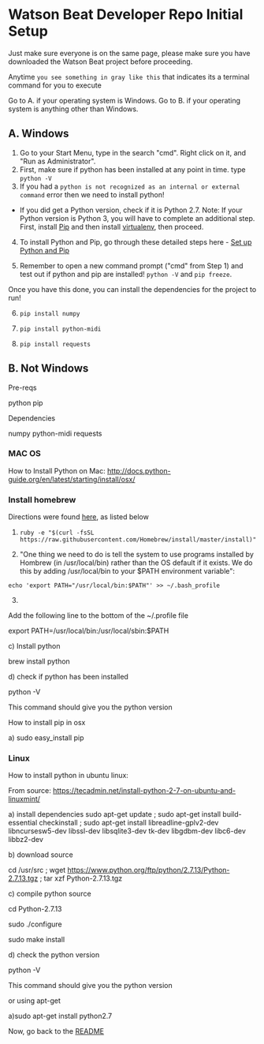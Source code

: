 Watson Beat Developer Repo Initial Setup
========================================

Just make sure everyone is on the same page, please make sure you have downloaded the Watson Beat project before proceeding.

Anytime `you see something in gray like this` that indicates its a terminal command for you to execute

Go to A. if your operating system is Windows.
Go to B. if your operating system is anything other than Windows.

## A. Windows

1. Go to your Start Menu, type in the search "cmd". Right click on it, and "Run as Administrator". 
2. First, make sure if python has been installed at any point in time. type ```python -V```
3. If you had a ```python is not recognized as an internal or external command``` error then we need to install python!

* If you did get a Python version, check if it is Python 2.7. Note: If your Python version is Python 3, you will have to complete an additional step. First, install [Pip](https://bootstrap.pypa.io/get-pip.py) and then install [virtualenv](https://fernandofreitasalves.com/virtualenv-tutorial-for-beginners-windows/), then proceed.

4. To install Python and Pip, go through these detailed steps here - [Set up Python and Pip](https://github.com/BurntSushi/nfldb/wiki/Python-&-pip-Windows-installation)

5. Remember to open a new command prompt ("cmd" from Step 1) and test out if python and pip are installed! ```python -V``` and ```pip freeze```. 

Once you have this done, you can install the dependencies for the project to run!

6. `pip install numpy`

7. `pip install python-midi`

8. `pip install requests`

## B. Not Windows

Pre-reqs

python
pip

Dependencies

numpy
python-midi
requests

### MAC OS
How to Install Python on Mac:
http://docs.python-guide.org/en/latest/starting/install/osx/


### Install homebrew

Directions were found [here](http://sourabhbajaj.com/mac-setup/Homebrew/README.html), as listed below

1. `ruby -e "$(curl -fsSL https://raw.githubusercontent.com/Homebrew/install/master/install)"`

2. "One thing we need to do is tell the system to use programs installed by Hombrew (in /usr/local/bin) rather than the OS default if it exists. We do this by adding /usr/local/bin to your $PATH environment variable":

`echo 'export PATH="/usr/local/bin:$PATH"' >> ~/.bash_profile`

3. 


Add the following line to the bottom of the  ~/.profile file

export PATH=/usr/local/bin:/usr/local/sbin:$PATH

c) Install python

brew install python

d) check if python has been installed

python -V

This command should give you the python version

How to install pip in osx

a) sudo easy_install pip


### Linux
How to install python in ubuntu linux:

From source: https://tecadmin.net/install-python-2-7-on-ubuntu-and-linuxmint/

a) install dependencies
sudo apt-get update ; sudo apt-get install build-essential checkinstall ; sudo apt-get install libreadline-gplv2-dev libncursesw5-dev libssl-dev libsqlite3-dev tk-dev libgdbm-dev libc6-dev libbz2-dev

b) download source

cd /usr/src ; wget https://www.python.org/ftp/python/2.7.13/Python-2.7.13.tgz ; tar xzf Python-2.7.13.tgz

c) compile python source

cd Python-2.7.13

sudo ./configure

sudo make install

d) check the python version

python -V

This command should give you the python version

or using apt-get

a)sudo apt-get install python2.7

Now, go back to the [README](./README.md)

